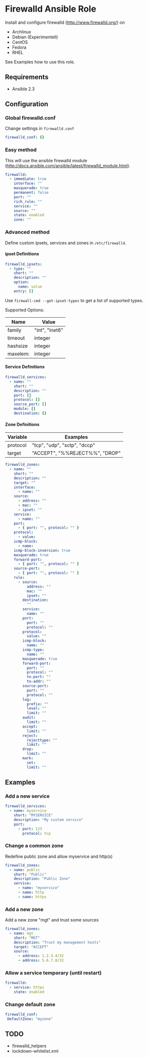 # Firewalld Ansible Role

Install and configure firewalld (<http://www.firewalld.org/>) on

* Archlinux
* Debian (Experimentell)
* CentOS
* Fedora
* RHEL

See Examples how to use this role.

## Requirements

* Ansible 2.3

## Configuration

### Global firewalld.conf

Change settings in `firewalld.conf`

```yaml
firewalld_conf: {}
```

### Easy method

This will use the ansible firewalld module (<http://docs.ansible.com/ansible/latest/firewalld_module.html>).

```yaml
firewalld:
  - immediate: true
    interface: ""
    masquerade: true
    permanent: false
    port: ""
    rich_rule: ""
    service: ""
    source: ""
    state: enabled
    zone: ""
```

### Advanced method

Define custom ipsets, services and zones in `/etc/firewalld`.

#### ipset Definitions

```yaml
firewalld_ipsets:
  - type: ""
    short: ""
    description: ""
    option:
      name: value
    entry: []
```

Use `firewall-cmd --get-ipset-types` to get a list of supported types.

Supported Options:

Name | Value
-----|------
family | "int", "inet6"
timeout | integer
hashsize | integer
maxelem: | integer

#### Service Definitions

```yaml
firewalld_services:
  - name: ""
    short: ""
    description: ""
    port: []
    protocol: []
    source_port: []
    module: []
    destination: {}
```

#### Zone Definitions

Variable | Examples
---------|---------
protocol | "tcp", "udp", "sctp", "dccp"
target   | "ACCEPT", "%%REJECT%%", "DROP"

```yaml
firewalld_zones:
  - name: ""
    short: ""
    description: ""
    target: ""
    interface:
      - name: ""
    source:
      - address: ""
      - mac: ""
      - ipset: ""
    service:
      - name: ""
    port:
      - { port: "", protocol: "" }
    protocol:
      - value:
    icmp-block:
      - name:
    icmp-block-inversion: true
    masquerade: true
    forward-port:
      - { port: "", protocol: "" }
    source-port:
      - { port: "", protocol: "" }
    rule:
      - source:
          address: ""
          mac: ""
          ipset: ""
        destination:
          ""
        service:
          name: ""
        port:
          port: ""
          protocol: ""
        protocol:
          value: ""
        icmp-block:
          name: ""
        icmp-type:
          name: ""
        masquerade: true
        forward-port:
          port: ""
          protocol: ""
          to-port: ""
          to-addr: ""
        source-port:
          port: ""
          protocol: ""
        log:
          prefix: ""
          level: ""
          limit: ""
        audit:
          limit: ""
        accept:
          limit: ""
        reject:
          rejecttype: ""
          limit: ""
        drop:
          limit: ""
        mark:
          set:
          limit: ""
```

## Examples

### Add a new service

```yaml
firewalld_services:
  - name: myservice
    short: "MYSERVICE"
    description: "My custom service"
    port:
      - port: 123
        protocol: tcp
```

### Change a common zone

Redefine public zone and allow myservice and http(s)

```yaml
firewalld_zones:
  - name: public
    short: "Public"
    description: "Public Zone"
    service:
      - name: "myservice"
      - name: http
      - name: https
```

### Add a new zone

Add a new zone "mgt" and trust some sources

```yaml
firewalld_zones:
  - name: mgt
    short: "MGT"
    description: "Trust my management hosts"
    target: "ACCEPT"
    source:
      - address: 1.2.3.4/32
      - address: 5.6.7.8/32
```

### Allow a service temporary (until restart)

```yaml
firewalld:
  - service: https
    state: enabled
```

### Change default zone

```yaml
firewalld_conf:
 DefaultZone: "myzone"
```

## TODO

* firewalld_helpers
* lockdown-whitelist.xml

